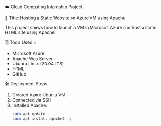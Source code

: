 ☁️ Cloud Computing Internship Project

📌 Title: Hosting a Static Website on Azure VM using Apache

This project shows how to launch a VM in Microsoft Azure and host a static HTML site using Apache.


🗒️ Tools Used :-

- Microsoft Azure
- Apache Web Server
- Ubuntu Linux (20.04 LTS)
- HTML
- GitHub

 🛠️ Deployment Steps

1. Created Azure Ubuntu VM
2. Connected via SSH
3. Installed Apache:
   ```bash
   sudo apt update
   sudo apt install apache2 -y
